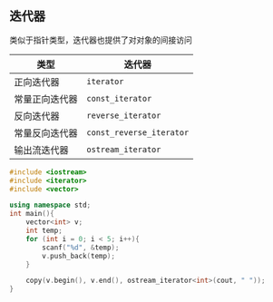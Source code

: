 <!--
 * @Description: 
 * @Version: 1.0
 * @Author: DaLao
 * @Email: dalao_li@163.com
 * @Date: 2021-11-29 00:31:35
 * @LastEditors: DaLao
 * @LastEditTime: 2021-12-27 16:47:17
-->


## 迭代器

类似于指针类型，迭代器也提供了对对象的间接访问

| 类型           | 迭代器                   |
| -------------- | ------------------------ |
| 正向迭代器     | `iterator`               |
| 常量正向迭代器 | `const_iterator`         |
| 反向迭代器     | `reverse_iterator`       |
| 常量反向迭代器 | `const_reverse_iterator` |
| 输出流迭代器   | `ostream_iterator`       |


```c++
#include <iostream>
#include <iterator>
#include <vector>

using namespace std;
int main(){
    vector<int> v;
    int temp;
    for (int i = 0; i < 5; i++){
        scanf("%d", &temp);
        v.push_back(temp);
    }

    copy(v.begin(), v.end(), ostream_iterator<int>(cout, " "));
}
```